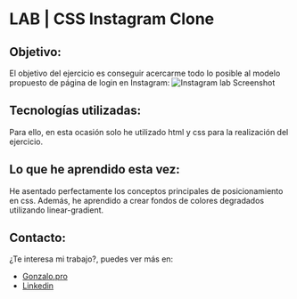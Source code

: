 # LAB | CSS Instagram Clone

## Objetivo:

El objetivo del ejercicio es conseguir acercarme todo lo posible al modelo propuesto de página de login en Instagram:
![Instagram lab Screenshot](https://i.imgur.com/DQ9fk1u.png)

## Tecnologías utilizadas:

Para ello, en esta ocasión solo he utilizado html y css para la realización del ejercicio.

## Lo que he aprendido esta vez:

He asentado perfectamente los conceptos principales de posicionamiento en css.
Además, he aprendido a crear fondos de colores degradados utilizando linear-gradient.

## Contacto:

¿Te interesa mi trabajo?, puedes ver más en:

- [Gonzalo.pro](hhtps://www.gonzalo.pro)
- [Linkedin](https://www.linkedin.com/in/gonzalo-garcia-dev/)
